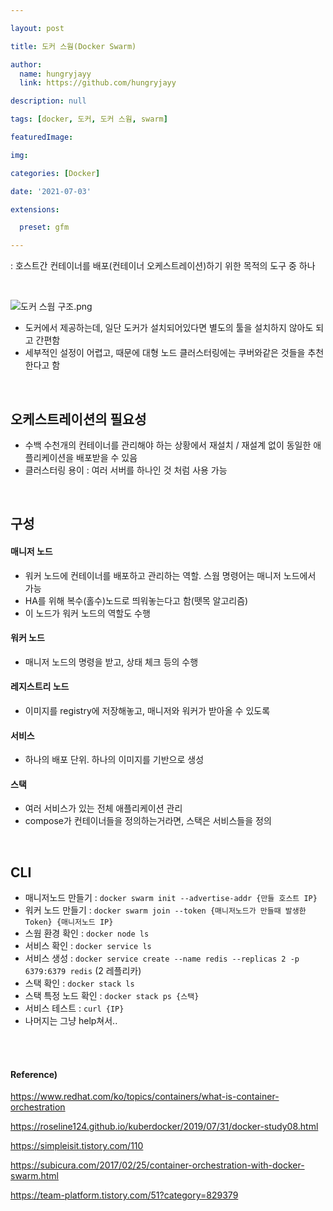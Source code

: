 ```yaml
---

layout: post

title: 도커 스웜(Docker Swarm)

author: 
  name: hungryjayy
  link: https://github.com/hungryjayy

description: null

tags: [docker, 도커, 도커 스웜, swarm]

featuredImage: 

img: 

categories: [Docker]

date: '2021-07-03'

extensions:

  preset: gfm

---
```


: 호스트간 컨테이너를 배포(컨테이너 오케스트레이션)하기 위한 목적의 도구 중 하나

<br>

![도커 스웜 구조.png](https://itwiki.kr/images/thumb/0/06/%EB%8F%84%EC%BB%A4_%EC%8A%A4%EC%9B%9C_%EA%B5%AC%EC%A1%B0.png/600px-%EB%8F%84%EC%BB%A4_%EC%8A%A4%EC%9B%9C_%EA%B5%AC%EC%A1%B0.png) 

* 도커에서 제공하는데, 일단 도커가 설치되어있다면 별도의 툴을 설치하지 않아도 되고 간편함
* 세부적인 설정이 어렵고, 때문에 대형 노드 클러스터링에는 쿠버와같은 것들을 추천한다고 함

<br>

## 오케스트레이션의 필요성

* 수백 수천개의 컨테이너를 관리해야 하는 상황에서 재설치 / 재설계 없이 동일한 애플리케이션을 배포받을 수 있음
* 클러스터링 용이 : 여러 서버를 하나인 것 처럼 사용 가능

<br>

## 구성

#### 매니저 노드

* 워커 노드에 컨테이너를 배포하고 관리하는 역할. 스웜 명령어는 매니저 노드에서 가능
* HA를 위해 복수(홀수)노드로 띄워놓는다고 함(뗏목 알고리즘)
* 이 노드가 워커 노드의 역할도 수행

#### 워커 노드

* 매니저 노드의 명령을 받고, 상태 체크 등의 수행

#### 레지스트리 노드

* 이미지를 registry에 저장해놓고, 매니저와 워커가 받아올 수 있도록

#### 서비스

* 하나의 배포 단위. 하나의 이미지를 기반으로 생성

#### 스택

* 여러 서비스가 있는 전체 애플리케이션 관리
* compose가 컨테이너들을 정의하는거라면, 스택은 서비스들을 정의

<br>

## CLI

* 매니저노드 만들기 : `docker swarm init --advertise-addr {만들 호스트 IP}`
* 워커 노드 만들기 : `docker swarm join --token {매니저노드가 만들때 발생한 Token} {매니저노드 IP}`
* 스웜 환경 확인 : `docker node ls` 
* 서비스 확인 : `docker service ls`
* 서비스 생성 : `docker service create --name redis --replicas 2 -p 6379:6379 redis`  (2 레플리카)
* 스택 확인 : `docker stack ls`
* 스택 특정 노드 확인 : `docker stack ps {스택}`
* 서비스 테스트 : `curl {IP}`
* 나머지는 그냥 help쳐서..

<br><br>

#### Reference)

https://www.redhat.com/ko/topics/containers/what-is-container-orchestration

https://roseline124.github.io/kuberdocker/2019/07/31/docker-study08.html

https://simpleisit.tistory.com/110

https://subicura.com/2017/02/25/container-orchestration-with-docker-swarm.html

https://team-platform.tistory.com/51?category=829379

